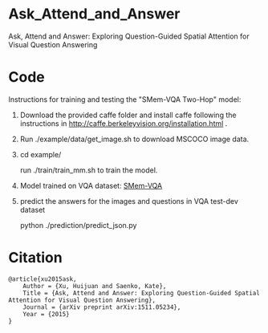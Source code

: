 # Ask_Attend_and_Answer
 
Ask, Attend and Answer: Exploring Question-Guided Spatial Attention for Visual Question Answering


# Code

Instructions for training and testing the "SMem-VQA Two-Hop" model:

1. Download the provided caffe folder and install caffe following the instructions in http://caffe.berkeleyvision.org/installation.html .

2. Run ./example/data/get_image.sh to download MSCOCO image data.

3. cd example/

   run ./train/train_mm.sh to train the model.

4. Model trained on VQA dataset: [SMem-VQA](https://drive.google.com/file/d/0BxLtQPBFL-uLUFExNEpHNUIyUzQ/view)

5. predict the answers for the images and questions in VQA test-dev dataset 

   python ./prediction/predict_json.py

# Citation

    @article{xu2015ask,
        Author = {Xu, Huijuan and Saenko, Kate},
        Title = {Ask, Attend and Answer: Exploring Question-Guided Spatial Attention for Visual Question Answering},
        Journal = {arXiv preprint arXiv:1511.05234},
        Year = {2015}
    }
